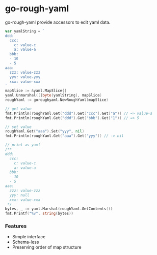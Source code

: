 # go-rough-yaml

go-rough-yaml provide accessors to edit yaml data.

```go
var yamlString = `
ddd:
  ccc:
    c: value-c
    a: value-a
  bbb:
  - 10
  - 5
aaa:
  zzz: value-zzz
  yyy: value-yyy
  xxx: value-xxx
`
mapSlice := &yaml.MapSlice{}
yaml.Unmarshal([]byte(yamlString), mapSlice)
roughYaml := goroughyaml.NewRoughYaml(mapSlice)

// get value
fmt.Println(roughYaml.Get("ddd").Get("ccc").Get("a")) // => value-a
fmt.Println(roughYaml.Get("ddd").Get("bbb").Get("1")) // => 5

// set value
roughYaml.Get("aaa").Set("yyy", nil)
fmt.Println(roughYaml.Get("aaa").Get("yyy")) // -> nil

// print as yaml
/**
ddd:
  ccc:
    c: value-c
    a: value-a
  bbb:
  - 10
  - 5
aaa:
  zzz: value-zzz
  yyy: null
  xxx: value-xxx
 */
bytes, _ := yaml.Marshal(roughYaml.GetContents())
fmt.Printf("%v", string(bytes))
```

### Features

- Simple interface
- Schema-less
- Preserving order of map structure
